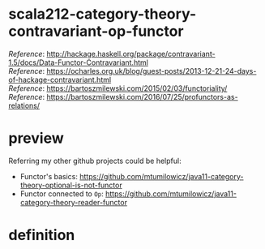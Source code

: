 # scala212-category-theory-contravariant-op-functor
_Reference_: http://hackage.haskell.org/package/contravariant-1.5/docs/Data-Functor-Contravariant.html  
_Reference_: https://ocharles.org.uk/blog/guest-posts/2013-12-21-24-days-of-hackage-contravariant.html  
_Reference_: https://bartoszmilewski.com/2015/02/03/functoriality/  
_Reference_: https://bartoszmilewski.com/2016/07/25/profunctors-as-relations/

# preview
Referring my other github projects could be helpful:
* Functor's basics: https://github.com/mtumilowicz/java11-category-theory-optional-is-not-functor
* Functor connected to `Op`: https://github.com/mtumilowicz/java11-category-theory-reader-functor

# definition
